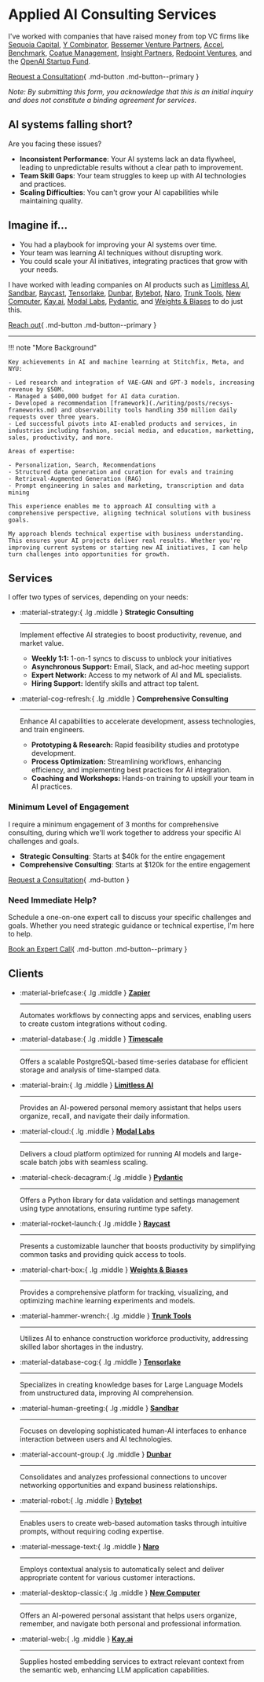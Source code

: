 # Applied AI Consulting Services


I've worked with companies that have raised money from top VC firms like [Sequoia Capital](https://www.sequoiacap.com/), [Y Combinator](https://www.ycombinator.com/), [Bessemer Venture Partners](https://www.bvp.com/), [Accel](https://www.accel.com/), [Benchmark](https://www.benchmark.com/), [Coatue Management](https://www.coatue.com/), [Insight Partners](https://www.insightpartners.com/), [Redpoint Ventures](https://www.redpoint.com/), and the [OpenAI Startup Fund](https://openai.com/fund/).


[Request a Consultation](https://form.typeform.com/to/gqgTx3I6){ .md-button .md-button--primary }

*Note: By submitting this form, you acknowledge that this is an initial inquiry and does not constitute a binding agreement for services.*

## AI systems falling short?

Are you facing these issues?

- **Inconsistent Performance**: Your AI systems lack an data flywheel, leading to unpredictable results without a clear path to improvement.
- **Team Skill Gaps**: Your team struggles to keep up with AI technologies and practices.
- **Scaling Difficulties**: You can't grow your AI capabilities while maintaining quality.

## Imagine if...

- You had a playbook for improving your AI systems over time.
- Your team was learning AI techniques without disrupting work.
- You could scale your AI initiatives, integrating practices that grow with your needs.

I have worked with leading companies on AI products such as [Limitless AI](http://limitless.ai/), [Sandbar](https://sandbar.inc/), [Raycast](https://raycast.com/), [Tensorlake](https://tensorlake.ai/), [Dunbar](https://trydunbar.com/), [Bytebot](https://bytebot.ai/), [Naro](http://narohq.com/), [Trunk Tools](https://trunktools.com/), [New Computer](http://new.computer/), [Kay.ai](http://kay.ai/), [Modal Labs](https://modal.com/), [Pydantic](http://pydantic.dev/), and [Weights & Biases](https://wandb.ai/) to do just this.

[Reach out](https://form.typeform.com/to/gqgTx3I6){ .md-button .md-button--primary }

---

!!! note "More Background"

    Key achievements in AI and machine learning at Stitchfix, Meta, and NYU:

    - Led research and integration of VAE-GAN and GPT-3 models, increasing revenue by $50M.
    - Managed a $400,000 budget for AI data curation.
    - Developed a recommendation [framework](./writing/posts/recsys-frameworks.md) and observability tools handling 350 million daily requests over three years.
    - Led successful pivots into AI-enabled products and services, in industries including fashion, social media, and education, marketting, sales, productivity, and more.

    Areas of expertise:

    - Personalization, Search, Recommendations
    - Structured data generation and curation for evals and training
    - Retrieval-Augmented Generation (RAG)
    - Prompt engineering in sales and marketing, transcription and data mining

    This experience enables me to approach AI consulting with a comprehensive perspective, aligning technical solutions with business goals.

    My approach blends technical expertise with business understanding. This ensures your AI projects deliver real results. Whether you're improving current systems or starting new AI initiatives, I can help turn challenges into opportunities for growth.

## Services 

I offer two types of services, depending on your needs:
<div class="grid cards" markdown>

-   :material-strategy:{ .lg .middle } __Strategic Consulting__

    ---

    Implement effective AI strategies to boost productivity, revenue, and market value.

    - **Weekly 1:1:** 1-on-1 syncs to discuss to unblock your initiatives
    - **Asynchronous Support:** Email, Slack, and ad-hoc meeting support
    - **Expert Network:** Access to my network of AI and ML specialists.
    - **Hiring Support:** Identify skills and attract top talent.

-   :material-cog-refresh:{ .lg .middle } __Comprehensive Consulting__

    ---

    Enhance AI capabilities to accelerate development, assess technologies, and train engineers.

    - **Prototyping & Research:** Rapid feasibility studies and prototype development.
    - **Process Optimization:** Streamlining workflows, enhancing efficiency, and implementing best practices for AI integration.
    - **Coaching and Workshops:** Hands-on training to upskill your team in AI practices.
</div>

### Minimum Level of Engagement

I require a minimum engagement of 3 months for comprehensive consulting, during which we'll work together to address your specific AI challenges and goals.

- __Strategic Consulting__: Starts at $40k for the entire engagement
- __Comprehensive Consulting__: Starts at $120k for the entire engagement

[Request a Consultation](https://form.typeform.com/to/gqgTx3I6){ .md-button }

### Need Immediate Help?

Schedule a one-on-one expert call to discuss your specific challenges and goals. Whether you need strategic guidance or technical expertise, I'm here to help.

[Book an Expert Call](https://calendly.com/jxnl/expert-call){ .md-button .md-button--primary }

## Clients

<div class="grid cards" markdown>

-   :material-briefcase:{ .lg .middle } [__Zapier__](https://zapier.com/)

    ---

    Automates workflows by connecting apps and services, enabling users to create custom integrations without coding.

-   :material-database:{ .lg .middle } [__Timescale__](https://timescale.com/)

    ---

    Offers a scalable PostgreSQL-based time-series database for efficient storage and analysis of time-stamped data.

-   :material-brain:{ .lg .middle } [__Limitless AI__](http://limitless.ai/)

    ---

    Provides an AI-powered personal memory assistant that helps users organize, recall, and navigate their daily information.

-   :material-cloud:{ .lg .middle } [__Modal Labs__](https://modal.com/)

    ---

    Delivers a cloud platform optimized for running AI models and large-scale batch jobs with seamless scaling.

-   :material-check-decagram:{ .lg .middle } [__Pydantic__](http://pydantic.dev/)

    ---

    Offers a Python library for data validation and settings management using type annotations, ensuring runtime type safety.

-   :material-rocket-launch:{ .lg .middle } [__Raycast__](https://raycast.com/)

    ---

    Presents a customizable launcher that boosts productivity by simplifying common tasks and providing quick access to tools.

-   :material-chart-box:{ .lg .middle } [__Weights & Biases__](https://wandb.ai/)

    ---

    Provides a comprehensive platform for tracking, visualizing, and optimizing machine learning experiments and models.

-   :material-hammer-wrench:{ .lg .middle } [__Trunk Tools__](https://trunktools.com/)

    ---

    Utilizes AI to enhance construction workforce productivity, addressing skilled labor shortages in the industry.

-   :material-database-cog:{ .lg .middle } [__Tensorlake__](https://tensorlake.ai/)

    ---

    Specializes in creating knowledge bases for Large Language Models from unstructured data, improving AI comprehension.

-   :material-human-greeting:{ .lg .middle } [__Sandbar__](https://sandbar.inc/)

    ---

    Focuses on developing sophisticated human-AI interfaces to enhance interaction between users and AI technologies.

-   :material-account-group:{ .lg .middle } [__Dunbar__](https://trydunbar.com/)

    ---

    Consolidates and analyzes professional connections to uncover networking opportunities and expand business relationships.

-   :material-robot:{ .lg .middle } [__Bytebot__](https://bytebot.ai/)

    ---

    Enables users to create web-based automation tasks through intuitive prompts, without requiring coding expertise.

-   :material-message-text:{ .lg .middle } [__Naro__](http://narohq.com/)

    ---

    Employs contextual analysis to automatically select and deliver appropriate content for various customer interactions.

-   :material-desktop-classic:{ .lg .middle } [__New Computer__](http://new.computer/)

    ---

    Offers an AI-powered personal assistant that helps users organize, remember, and navigate both personal and professional information.

-   :material-web:{ .lg .middle } [__Kay.ai__](http://kay.ai/)

    ---

    Supplies hosted embedding services to extract relevant context from the semantic web, enhancing LLM application capabilities.

</div>